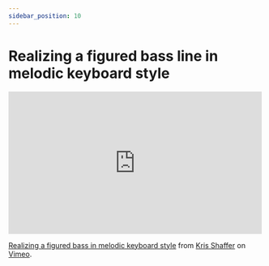 ```yaml
---
sidebar_position: 10
---
```


# Realizing a figured bass line in melodic keyboard style

<iframe src="http://player.vimeo.com/video/60863823" width="500" height="281" frameborder="0" webkitAllowFullScreen mozallowfullscreen allowFullScreen></iframe> <p><a href="http://vimeo.com/60863823">Realizing a figured bass in melodic keyboard style</a> from <a href="http://vimeo.com/user11692346">Kris Shaffer</a> on <a href="http://vimeo.com">Vimeo</a>.</p>
